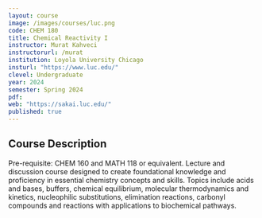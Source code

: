 ```yaml
---
layout: course
image: /images/courses/luc.png
code: CHEM 180
title: Chemical Reactivity I
instructor: Murat Kahveci
instructorurl: /murat
institution: Loyola University Chicago
insturl: "https://www.luc.edu/"
clevel: Undergraduate
year: 2024
semester: Spring 2024
pdf: 
web: "https://sakai.luc.edu/"
published: true
---
```


## Course Description

Pre-requisite: CHEM 160 and MATH 118 or equivalent. Lecture and discussion course designed to create foundational knowledge and proficiency in essential chemistry concepts and skills. Topics include acids and bases, buffers, chemical equilibrium, molecular thermodynamics and kinetics, nucleophilic substitutions, elimination reactions, carbonyl compounds and reactions with applications to biochemical pathways.

